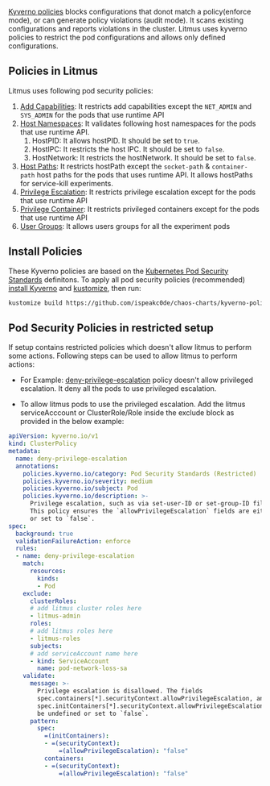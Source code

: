 [Kyverno policies](https://kyverno.io/policies/pod-security/) blocks configurations that donot match a policy(enforce mode), or can generate policy violations (audit mode). It scans existing configurations and reports violations in the cluster. 
Litmus uses kyverno policies to restrict the pod configurations and allows only defined configurations.

## Policies in Litmus

Litmus uses following pod security policies:

1. [Add Capabilities](https://github.com/ispeakc0de/chaos-charts/blob/kyverno-policies/security/kyverno-policies/allow-capabilities.yaml): It restricts add capabilities except the `NET_ADMIN` and `SYS_ADMIN` for the pods that use runtime API
1. [Host Namespaces](https://github.com/ispeakc0de/chaos-charts/blob/kyverno-policies/security/kyverno-policies/allow-host-namespaces.yaml): It validates following host namespaces for the pods that use runtime API.
    1. HostPID: It allows hostPID. It should be set to `true`.
    1. HostIPC: It restricts the host IPC. It should be set to `false`.
    1. HostNetwork: It restricts the hostNetwork. It should be set to `false`.
1. [Host Paths](https://github.com/ispeakc0de/chaos-charts/blob/kyverno-policies/security/kyverno-policies/allow-host-paths.yaml): It restricts hostPath except the `socket-path` & `container-path` host paths for the pods that uses runtime API. It allows hostPaths for service-kill experiments.
1. [Privilege Escalation](https://github.com/ispeakc0de/chaos-charts/blob/kyverno-policies/security/kyverno-policies/allow-privilege-escalation.yaml): It restricts privilege escalation except for the pods that use runtime API
1. [Privilege Container](https://github.com/ispeakc0de/chaos-charts/blob/kyverno-policies/security/kyverno-policies/allow-privileged-containers.yaml): It restricts privileged containers except for the pods that use runtime API
1. [User Groups](https://github.com/ispeakc0de/chaos-charts/blob/kyverno-policies/security/kyverno-policies/allow-user-groups.yaml): It allows users groups for all the experiment pods

## Install Policies

These Kyverno policies are based on the [Kubernetes Pod Security Standards](https://kubernetes.io/docs/concepts/security/pod-security-standards/) definitons. To apply all pod security policies (recommended) [install Kyverno](https://kyverno.io/docs/installation/) and [kustomize](https://kubectl.docs.kubernetes.io/installation/kustomize/binaries/), then run:

```bash
kustomize build https://github.com/ispeakc0de/chaos-charts/kyverno-policies/security/kyverno | kubectl apply -f -
```

## Pod Security Policies in restricted setup

If setup contains restricted policies which doesn't allow litmus to perform some actions. Following steps can be used to allow litmus to perform actions:

- For Example: [deny-privilege-escalation](https://kyverno.io/policies/pod-security/restricted/deny-privilege-escalation/deny-privilege-escalation/) policy doesn't allow privileged escalation. It deny all the pods to use privileged escalation.

- To allow litmus pods to use the privileged escalation. Add the litmus serviceAcccount or ClusterRole/Role inside the exclude block as provided in the below example:

[embedmd]:# (https://raw.githubusercontent.com/litmuschaos/litmus/master/mkdocs/docs/experiments/concepts/security/restricted-policies.yaml yaml)
```yaml
apiVersion: kyverno.io/v1
kind: ClusterPolicy
metadata:
  name: deny-privilege-escalation
  annotations:
    policies.kyverno.io/category: Pod Security Standards (Restricted)
    policies.kyverno.io/severity: medium
    policies.kyverno.io/subject: Pod
    policies.kyverno.io/description: >-
      Privilege escalation, such as via set-user-ID or set-group-ID file mode, should not be allowed.
      This policy ensures the `allowPrivilegeEscalation` fields are either undefined
      or set to `false`.      
spec:
  background: true
  validationFailureAction: enforce
  rules:
  - name: deny-privilege-escalation
    match:
      resources:
        kinds:
        - Pod
    exclude:
      clusterRoles:
      # add litmus cluster roles here
      - litmus-admin
      roles:
      # add litmus roles here
      - litmus-roles
      subjects:
      # add serviceAccount name here
      - kind: ServiceAccount
        name: pod-network-loss-sa
    validate:
      message: >-
        Privilege escalation is disallowed. The fields
        spec.containers[*].securityContext.allowPrivilegeEscalation, and
        spec.initContainers[*].securityContext.allowPrivilegeEscalation must
        be undefined or set to `false`.        
      pattern:
        spec:
          =(initContainers):
          - =(securityContext):
              =(allowPrivilegeEscalation): "false"
          containers:
          - =(securityContext):
              =(allowPrivilegeEscalation): "false"
```